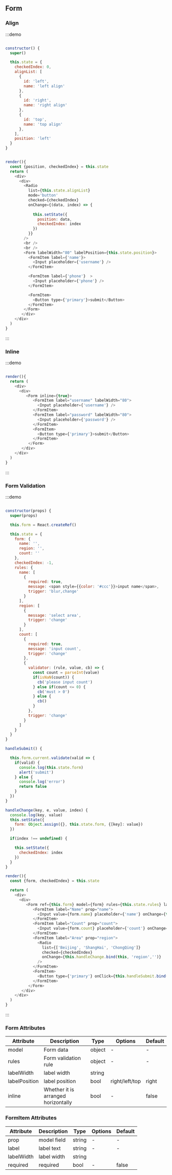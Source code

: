 ## Form



### Align

:::demo 



```js

constructor() {
  super()

  this.state = {
    checkedIndex: 0,
    alignList: [
      {
        id: 'left',
        name: 'left align'
      },
      {
        id: 'right',
        name: 'right align'
      },
      {
        id: 'top',
        name: 'top align'
      },
    ],
    position: 'left'
  }
}


render(){
  const {position, checkedIndex} = this.state
  return (
    <div>
      <div>
        <Radio 
          list={this.state.alignList} 
          mode='button'
          checked={checkedIndex}
          onChange={(data, index) => {
            
            this.setState({
              position: data,
              checkedIndex: index
            })
          }}
        />
        <br />
        <br />
        <Form labelWidth="80" labelPosition={this.state.position}>
          <FormItem label={'name'}>
            <Input placeholder={'username'} />
          </FormItem>

          <FormItem label={'phone'}  >
            <Input placeholder={'phone'} />
          </FormItem>

          <FormItem>
            <Button type={'primary'}>submit</Button>
          </FormItem>
        </Form>
       </div>
    </div>
  )
}
```
:::

### Inline

:::demo 



```js

render(){
  return (
    <div>
      <div>
         <Form inline={true}>
            <FormItem label="username" labelWidth="80">
              <Input placeholder={'username'} />
            </FormItem>
            <FormItem label="password" labelWidth="80">
              <Input placeholder={'password'} />
            </FormItem>
            <FormItem>
              <Button type={'primary'}>submit</Button>
            </FormItem>
          </Form>
       </div>
    </div>
  )
}
```
:::

### Form Validation

:::demo 



```js

constructor(props) {
  super(props)

  this.form = React.createRef()

  this.state = {
    form: {
      name: '',
      region: '',
      count: ''
    },
    checkedIndex: -1,
    rules: {
      name: [
        {
          required: true,
          message: <span style={{color: '#ccc'}}>input name</span>,
          trigger: 'blur,change'
        }
      ],
      region: [
        {
          message: 'select area',
          trigger: 'change'
        }
      ],
      count: [
        {
          required: true,
          message: 'input count',
          trigger: 'change'
        },
        {
          validator: (rule, value, cb) => {
            const count = parseInt(value)
            if(isNaN(count)) {
              cb('please input count')
            } else if(count <= 0) {
              cb('must > 0')
            } else {
              cb()
            }
          },
          trigger: 'change'
        }
      ]
    }
  }
}

handleSubmit() {

  this.form.current.validate(valid => {
    if(valid) {
      console.log(this.state.form)
      alert('submit')
    } else {
      console.log('error')
      return false
    }
  })
}

handleChange(key, e, value, index) {
  console.log(key, value)
  this.setState({
    form: Object.assign({}, this.state.form, {[key]: value})
  })

  if(index !== undefined) {

    this.setState({
      checkedIndex: index
    })
  }
}

render(){
  const {form, checkedIndex} = this.state

  return (
    <div>
      <div>
         <Form ref={this.form} model={form} rules={this.state.rules} labelWidth="80">
            <FormItem label="Name" prop="name">
              <Input value={form.name} placeholder={'name'} onChange={this.handleChange.bind(this, 'name')}/>
            </FormItem>
            <FormItem label="Count" prop="count">
              <Input value={form.count} placeholder={'count'} onChange={this.handleChange.bind(this, 'count')}/>
            </FormItem>
            <FormItem label="Area" prop="region">
              <Radio 
                list={['Beijing', 'ShangHai', 'ChongQing']} 
                checked={checkedIndex}
                onChange={this.handleChange.bind(this, 'region','')}
              />
            </FormItem>
            <FormItem>
              <Button type={'primary'} onClick={this.handleSubmit.bind(this)}>Submit</Button>
            </FormItem>
          </Form>
       </div>
    </div>
  )
}
```
:::


### Form Attributes

| Attribute | Description | Type | Options | Default  |
| --- | ---  | --- | ---- | ---   |
| model | Form data | object  | - | - |
| rules | Form validation rule | object  | - | - |
| labelWidth | label width | string  | |
| labelPosition | label position | bool |right/left/top|right|
| inline | Whether it is arranged horizontally | bool | - | false|


### FormItem Attributes

| Attribute | Description | Type | Options | Default  |
| --- | ---  | --- | ---- | ---   |
| prop | model field  | string  | - | - |
| label | label text | string  | - | - |
| labelWidth | label width | string  | |
| required | required | bool  | - | false |


